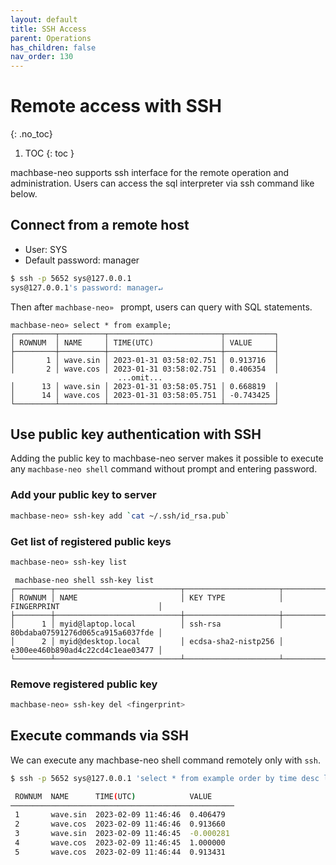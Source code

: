 ```yaml
---
layout: default
title: SSH Access
parent: Operations
has_children: false
nav_order: 130
---
```


# Remote access with SSH
{: .no_toc}

1. TOC
{: toc }

machbase-neo supports ssh interface for the remote operation and administration.
Users can access the sql interpreter via ssh command like below.

## Connect from a remote host

- User: SYS
- Default password: manager

```sh
$ ssh -p 5652 sys@127.0.0.1
sys@127.0.0.1's password: manager↵
```

Then after `machbase-neo» ` prompt, users can query with SQL statements.

```
machbase-neo» select * from example;
┌─────────┬──────────┬─────────────────────────┬───────────┐
│ ROWNUM  │ NAME     │ TIME(UTC)               │ VALUE     │
├─────────┼──────────┼─────────────────────────┼───────────┤
│       1 │ wave.sin │ 2023-01-31 03:58:02.751 │ 0.913716  │
│       2 │ wave.cos │ 2023-01-31 03:58:02.751 │ 0.406354  │
                        ...omit...
│      13 │ wave.sin │ 2023-01-31 03:58:05.751 │ 0.668819  │
│      14 │ wave.cos │ 2023-01-31 03:58:05.751 │ -0.743425 │
└─────────┴──────────┴─────────────────────────┴───────────┘
```

## Use public key authentication with SSH

Adding the public key to machbase-neo server makes it possible to execute any `machbase-neo shell` command without prompt and entering password.

### Add your public key to server

```sh
machbase-neo» ssh-key add `cat ~/.ssh/id_rsa.pub`
```

### Get list of registered public keys

```sh
machbase-neo» ssh-key list
```

```
 machbase-neo shell ssh-key list
┌────────┬────────────────────────────┬─────────────────────┬──────────────────────────────────┐
│ ROWNUM │ NAME                       │ KEY TYPE            │ FINGERPRINT                      │
├────────┼────────────────────────────┼─────────────────────┼──────────────────────────────────┤
│      1 │ myid@laptop.local          │ ssh-rsa             │ 80bdaba07591276d065ca915a6037fde │
│      2 │ myid@desktop.local         │ ecdsa-sha2-nistp256 │ e300ee460b890ad4c22cd4c1eae03477 │
└────────┴────────────────────────────┴─────────────────────┴──────────────────────────────────┘
```

### Remove registered public key

```sh
machbase-neo» ssh-key del <fingerprint>
```

## Execute commands via SSH

We can execute any machbase-neo shell command remotely only with `ssh`.

```sh
$ ssh -p 5652 sys@127.0.0.1 'select * from example order by time desc limit 5'↵

 ROWNUM  NAME      TIME(UTC)            VALUE     
──────────────────────────────────────────────────
 1       wave.sin  2023-02-09 11:46:46  0.406479  
 2       wave.cos  2023-02-09 11:46:46  0.913660  
 3       wave.sin  2023-02-09 11:46:45  -0.000281 
 4       wave.cos  2023-02-09 11:46:45  1.000000  
 5       wave.cos  2023-02-09 11:46:44  0.913431  
```
